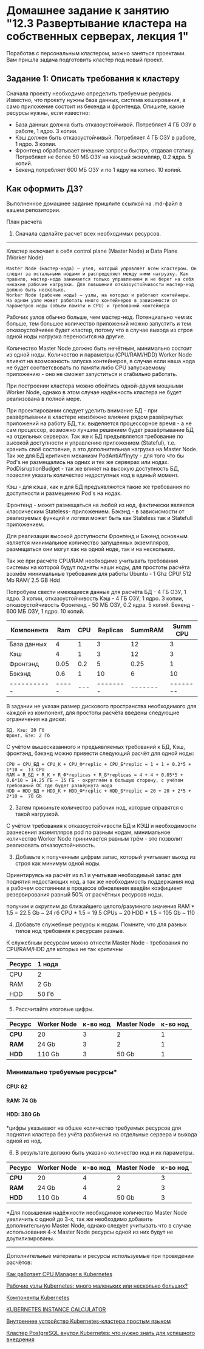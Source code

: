 # Домашнее задание к занятию "12.3 Развертывание кластера на собственных серверах, лекция 1"
Поработав с персональным кластером, можно заняться проектами. Вам пришла задача подготовить кластер под новый проект.

## Задание 1: Описать требования к кластеру
Сначала проекту необходимо определить требуемые ресурсы. Известно, что проекту нужны база данных, система кеширования, а само приложение состоит из бекенда и фронтенда. Опишите, какие ресурсы нужны, если известно:

* База данных должна быть отказоустойчивой. Потребляет 4 ГБ ОЗУ в работе, 1 ядро. 3 копии.
* Кэш должен быть отказоустойчивый. Потребляет 4 ГБ ОЗУ в работе, 1 ядро. 3 копии.
* Фронтенд обрабатывает внешние запросы быстро, отдавая статику. Потребляет не более 50 МБ ОЗУ на каждый экземпляр, 0.2 ядра. 5 копий.
* Бекенд потребляет 600 МБ ОЗУ и по 1 ядру на копию. 10 копий.

## Как оформить ДЗ?

Выполненное домашнее задание пришлите ссылкой на .md-файл в вашем репозитории.

План расчета
1. Сначала сделайте расчет всех необходимых ресурсов.

-----------------

Кластер включает в себя control plane (Master Node) и Data Plane (Worker Node)

    Master Node (мастер-нода) — узел, который управляет всем кластером. Он следит за остальными нодами и распределяет между ними нагрузку. Как правило, мастер-нода занимается только управлением и не берет на себя никакие рабочие нагрузки. Для повышения отказоустойчивости мастер-нод должно быть несколько.
    Worker Node (рабочие ноды) — узлы, на которых и работают контейнеры. На одном узле может работать много контейнеров в зависимости от параметров ноды (объем памяти и CPU) и требований контейнера

Рабочих узлов обычно больше, чем мастер-нод. Потенциально чем их больше, тем большее количество приложений можно запустить и тем отказоустойчивее будет кластер, потому что в случае выхода из строя одной ноды нагрузка переносится на другие.

Количество Master Node должно быть нечётным, минимально состоит из одной ноды. Количество и параметры (CPU/RAM/HDD) Worker Node влияют на возможность запуска контейнеров, в случае если наша нода не будет соответсвовать по памяти либо CPU запускаемому приложению - оно не сможет запуститься и стабильно работать.

При построении кластера можно обойтись одной-двумя мощными Worker Node, однако в этом случае надёжность кластера не будет реализована в полной мере.

При проектировании следует уделить внимание БД - при развёртывании в кластере неизбежно влияние рядом развёрнутых приложений на работу БД, т.к. выделяется процессорное время - а не сам процессор, возможно лучшим решением будет развёртывание БД на отдельных серверах. 
Так же к БД предъявляется требование по высокой доступности и управлению приложением (Stateful), т.е. хранить своё состояние, а это дополнительная нагрузка на Master Node. Так же для БД критичен механизм PodAntiAffinyty - для того что бы Pod's не размещались на одних и тех же серверах или нодах. 
PodDisruptionBudget - так же влияет на высокую доступность БД, позволяя указать количество недоступных нод в единый момент.

Кэш - для кэша, как и для БД предъявляются такие же требования по доступности и размещению Pod's на нодах. 

Фронтенд - может размещаться на любой из нод, фактически является классическим Stateless- приложением. 
Бэкэнд -  в зависисмости от реализуемых функций и логики может быть как Stateless так и Statefull приложением. 

Для реализации высокой доступности Фронтенд и Бэкенд основным является минимальное количество запущенных экземпляров, размещаться они могут как на одной ноде, так и на нескольких.

Так же при расчёте CPU/RAM необходимо учитывать требования системы на которой будут подняты наши ноды, для простоты расчёта возмём минимальные требования для работы Ubuntu - 1 Ghz CPU/ 512 Mb RAM/ 2.5 GB Hdd

Попробуем свести имеющиеся данные для расчёта 
БД  - 4 ГБ ОЗУ, 1 ядро. 3 копии, отказоустойчивость
Кэш - 4 ГБ ОЗУ, 1 ядро. 3 копии, отказоустойчивость
Фронтенд - 50 МБ ОЗУ, 0.2 ядра. 5 копий.
Бекенд - 600 МБ ОЗУ, 1 ядро. 10 копий.


| Компонента  |  Ram  | CPU | Replicas | SummRAM | Summ CPU |
| ----------- | ------| --- | -------- | ------- | -------- |
| База данных |   4   |  1  |    3     |   12    |    3     |
| Кэш         |   4   |  1  |    3     |   12    |    3     |
| Фронтэнд    |  0.05 | 0.2 |    5     |   0.25  |    1     |
| Бэкэнд      |  0.6  |  1  |   10     |   6     |    10    |
| ----------- | ----- | --- | -------- | ------- | -------- |

В задании не указан размер дискового пространства необходимого для каждой из компонент, для простоты расчёта введены следующие ограничения на диски:

    БД, Кэш: 20 Гб
    Фронт, Бэк: 2 Гб


С учётом вышесказанного и предъявляемых требований к БД, Кэш, фронтэнд, бэкэнд можно привести следующий расчёт для одной ноды:

    CPU = CPU_БД + CPU_К + CPU_Ф*replic + CPU_Б*replic = 1 + 1 + 0.2*5 + 1*10 =  13 CPU 
    RAM = R_БД + R_К + R_Ф*replicas + R_Б*replicas = 4 + 4 + 0.05*5 + 0.6*10 = 14.25 ГБ ~ 15 ГБ - округляем в большую сторону, с учётом требований ОС где будет развёрнута нода
    HDD = HDD_БД + HDD_К + HDD_Ф*replic + HDD_Б*replic = 20 + 20 + 2*5 + 2*10 =  70 Gb 


2. Затем прикиньте количество рабочих нод, которые справятся с такой нагрузкой.

С учётом требования к отказоустойчивости БД и КЭШ и необходимости разнесения экземпляров pod по разным нодам, минимальное количество Worker Node принимается равным трём - это позволит реализовать отказоустойчивость.

3. Добавьте к полученным цифрам запас, который учитывает выход из строя как минимум одной ноды.

Ориентируясь на расчёт из п.1 и учитывая необходимый запас для поднятия недостающих нод, а так же необходимость поддержания нод в рабочем состояннии в процессе обновления введём коэфициент резервирования равный 50% от расчётных ресурсов ноды.

получим и округлим до ближайшего целого/разумного значения
    RAM * 1.5 = 22.5 Gb ~ 24 гб
    CPU * 1.5 = 19.5 CPUs ~ 20
    HDD * 1.5 = 105 Gb ~ 110

4. Добавьте служебные ресурсы к нодам. Помните, что для разных типов нод требовния к ресурсам разные.

К служебным ресурсам можно отнести Master Node - требования по CPU/RAM/HDD для которых не так критичны 

Ресурс | 1 нода |
------ | ------ |
 CPU   |  2     |
 RAM   |  2 Gb  |
 HDD   |  50 Гб |

5. Рассчитайте итоговые цифры.

Ресурс  | Worker Node | к-во нод | Master Node |  к-во нод |
--------|------------ | -------- | ----------- |---------- |
**CPU** |    20       |    3     |    2        |     1     |
**RAM** |    24 Gb    |    3     |    2        |     1     |
**HDD** |    110 Gb   |    3     |    50 Gb    |     1     |

### Минимально требуемые ресурсы*
#### CPU: 62
#### RAM: 74 Gb
#### HDD: 380 Gb

*цифры указывают на обшее количество требуемых ресурсов для поднятия кластера без учёта разбиения на отдельные сервера и выхода одной из нод.

6. В результате должно быть указано количество нод и их параметры.

Ресурс  | Worker Node | к-во нод | Master Node |  к-во нод |
--------|------------ | -------- | ----------- |---------- |
**CPU** |    20       |    4     |    2        |     3     |
**RAM** |    24 Gb    |    4     |    2        |     3     |
**HDD** |    110 Gb   |    4     |    50 Gb    |     3     |

*Для повышения надёжности необходимое количество Master Node увеличить c одной до 3-х, так же необходимо добавить дополнительную Master Node, однако следует учитывать что в случае использования 4-х Master Node ресурсы одной из них будут не доутилизированы.


----

Дополнительные материалы и ресурсы используемые при проведении расчётов:

[Как работает CPU Manager в Kubernetes](https://habr.com/ru/company/flant/blog/418269/)

[Рабочие узлы Kubernetes: много маленьких или несколько больших?](https://mcs.mail.ru/blog/rabochie-uzly-kubernetes-mnogo-malenkih-ili-neskolko-bolshih)

[Компоненты Kubernetes](https://kubernetes.io/ru/docs/concepts/overview/components/)

[KUBERNETES INSTANCE CALCULATOR](https://learnk8s.io/kubernetes-instance-calculator)

[Внутреннее устройство Kubernetes-кластера простым языком](https://habr.com/ru/company/flant/blog/583660/)

[Кластер PostgreSQL внутри Kubernetes: что нужно знать для успешного внедрения](https://habr.com/ru/company/raiffeisenbank/blog/539790/)
